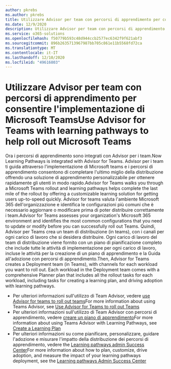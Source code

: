 ```yaml
---
author: pkrebs
ms.author: pkrebs
title: Utilizzare Advisor per team con percorsi di apprendimento per consentire l'implementazione di Microsoft Teams
ms.date: 12/9/2020
description: Utilizzare Advisor per team con percorsi di apprendimento per consentire l'implementazione di Microsoft Teams
ms.service: o365-solutions
ms.openlocfilehash: f50779b593c48d944ccb2577ec6342f9f621abf3
ms.sourcegitcommit: 896b2635713967987bb705c861e11b5568fd72ca
ms.translationtype: MT
ms.contentlocale: it-IT
ms.lasthandoff: 12/10/2020
ms.locfileid: "49616803"
---
```

# <a name="use-advisor-for-teams-with-learning-pathways-to-help-roll-out-microsoft-teams"></a><span data-ttu-id="b3c90-103">Utilizzare Advisor per team con percorsi di apprendimento per consentire l'implementazione di Microsoft Teams</span><span class="sxs-lookup"><span data-stu-id="b3c90-103">Use Advisor for Teams with learning pathways to help roll out Microsoft Teams</span></span>
<span data-ttu-id="b3c90-104">Ora i percorsi di apprendimento sono integrati con Advisor per i team.</span><span class="sxs-lookup"><span data-stu-id="b3c90-104">Now Learning Pathways is integrated with Advisor for Teams.</span></span> <span data-ttu-id="b3c90-105">Advisor per i team ti guida attraverso l'implementazione di Microsoft teams e i percorsi di apprendimento consentono di completare l'ultimo miglio della distribuzione offrendo una soluzione di apprendimento personalizzabile per ottenere rapidamente gli utenti in modo rapido.</span><span class="sxs-lookup"><span data-stu-id="b3c90-105">Advisor for Teams walks you through a Microsoft Teams rollout and learning pathways helps complete the last mile of the rollout by offering a customizable learning solution for getting users up-to-speed quickly.</span></span> <span data-ttu-id="b3c90-106">Advisor for teams valuta l'ambiente Microsoft 365 dell'organizzazione e identifica le configurazioni più comuni che è necessario aggiornare o modificare prima di poter distribuire correttamente i team.</span><span class="sxs-lookup"><span data-stu-id="b3c90-106">Advisor for Teams assesses your organization's Microsoft 365 environment and identifies the most common configurations that you need to update or modify before you can successfully roll out Teams.</span></span> <span data-ttu-id="b3c90-107">Quindi, Advisor per Teams crea un team di distribuzione (in teams), con i canali per ogni carico di lavoro che si desidera distribuire. Ogni carico di lavoro del team di distribuzione viene fornito con un piano di pianificazione completo che include tutte le attività di implementazione per ogni carico di lavoro, incluse le attività per la creazione di un piano di apprendimento e la Guida all'adozione con percorsi di apprendimento.</span><span class="sxs-lookup"><span data-stu-id="b3c90-107">Then, Advisor for Teams creates a Deployment team (in Teams), with channels for each workload you want to roll out. Each workload in the Deployment team comes with a comprehensive Planner plan that includes all the rollout tasks for each workload, including tasks for creating a learning plan, and driving adoption with learning pathways.</span></span>

- <span data-ttu-id="b3c90-108">Per ulteriori informazioni sull'utilizzo di Team Advisor, vedere [use Advisor for teams to roll out teams](https://docs.microsoft.com/microsoftteams/use-advisor-teams-roll-out)</span><span class="sxs-lookup"><span data-stu-id="b3c90-108">For more information about using Teams Advisor, see [Use Advisor for Teams to roll out Teams](https://docs.microsoft.com/microsoftteams/use-advisor-teams-roll-out)</span></span>
- <span data-ttu-id="b3c90-109">Per ulteriori informazioni sull'utilizzo di Team Advisor con percorsi di apprendimento, vedere [creare un piano di apprendimento](https://docs.microsoft.com/microsoftteams/use-advisor-teams-roll-out#create-a-learning-plan)</span><span class="sxs-lookup"><span data-stu-id="b3c90-109">For more information about using Teams Advisor with Learning Pathways, see [Create a Learning Plan](https://docs.microsoft.com/microsoftteams/use-advisor-teams-roll-out#create-a-learning-plan)</span></span>
- <span data-ttu-id="b3c90-110">Per ulteriori informazioni su come pianificare, personalizzare, guidare l'adozione e misurare l'impatto della distribuzione dei percorsi di apprendimento, vedere the [Learning pathways admin Success Center](custom_successcenter.md)</span><span class="sxs-lookup"><span data-stu-id="b3c90-110">For more information about how to plan, customize, drive adoption, and measure the impact of your learning pathways deployment, see the [Learning pathways Admin Success Center](custom_successcenter.md)</span></span>